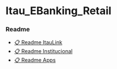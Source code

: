 # Itau_EBanking_Retail

### Readme
- [📋 Readme ItauLink](http://gitlab.intranet.certant.com/desarrolladores_itau_uy/Itau_EBanking_Retail/-/tree/master/Itaulink) 
- [📋 Readme Institucional](http://gitlab.intranet.certant.com/desarrolladores_itau_uy/Itau_EBanking_Retail/-/tree/master/Institucional)
- [📋 Readme Apps](http://gitlab.intranet.certant.com/desarrolladores_itau_uy/Itau_EBanking_Retail/-/tree/master/MobileApps)
